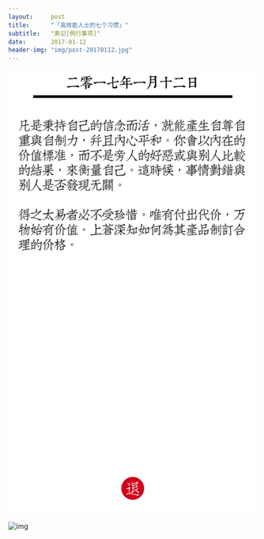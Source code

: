 ```yaml
---
layout:     post
title:      "「高效能人士的七个习惯」"
subtitle:   "素记[例行事项]"
date:       2017-01-12
header-img: "img/post-20170112.jpg"
---
```


![img](/img/post-20170112.PNG)

![img](https://github.com/StephenChan007/StephenChan007.github.io/tree/master/img/post-20170116.gif)
